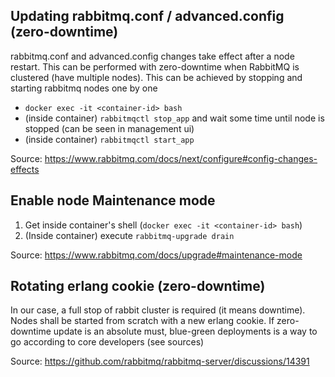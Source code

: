 ## Updating rabbitmq.conf / advanced.config (zero-downtime)

rabbitmq.conf and advanced.config changes take effect after a node restart. This can be performed with zero-downtime when RabbitMQ is clustered (have multiple nodes). This can be achieved by stopping and starting rabbitmq nodes one by one
* `docker exec -it <container-id> bash`
* (inside container) `rabbitmqctl stop_app` and wait some time until node is stopped (can be seen in management ui)
* (inside container) `rabbitmqctl start_app`

Source: https://www.rabbitmq.com/docs/next/configure#config-changes-effects

## Enable node Maintenance mode

1. Get inside container's shell (`docker exec -it <container-id> bash`)
2. (Inside container) execute `rabbitmq-upgrade drain`

Source: https://www.rabbitmq.com/docs/upgrade#maintenance-mode

## Rotating erlang cookie (zero-downtime)

In our case, a full stop of rabbit cluster is required (it means downtime). Nodes shall be started from scratch with a new erlang cookie. If zero-downtime update is an absolute must, blue-green deployments is a way to go according to core developers (see sources)

Source: https://github.com/rabbitmq/rabbitmq-server/discussions/14391
